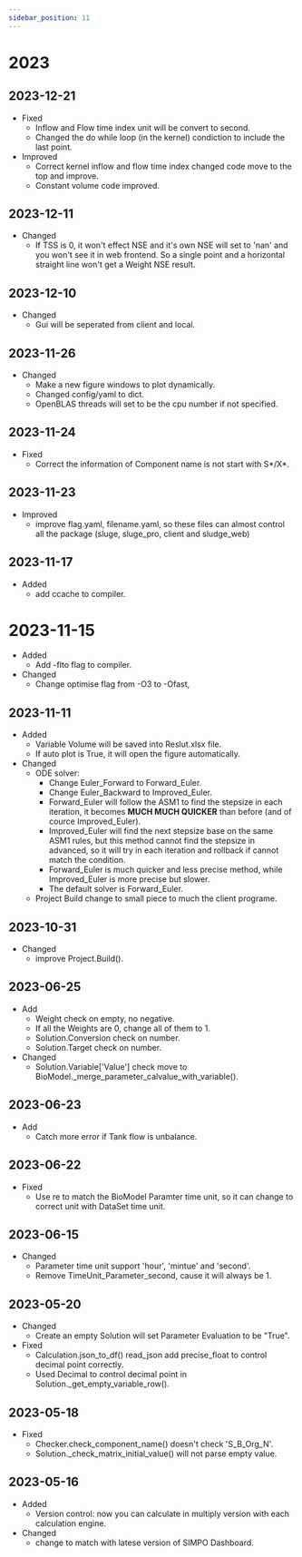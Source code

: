 ```yaml
---
sidebar_position: 11
---
```


# 2023

## 2023-12-21

- Fixed
  - Inflow and Flow time index unit will be convert to second.
  - Changed the do while loop (in the kernel) condiction to include the last point.
- Improved
  - Correct kernel inflow and flow time index changed code move to the top and improve.
  - Constant volume code improved.

## 2023-12-11

- Changed
  - If TSS is 0, it won't effect NSE and it's own NSE will set to 'nan' and you won't see it in web frontend. So a single point and a horizontal straight line won't get a Weight NSE result.

## 2023-12-10

- Changed
  - Gui will be seperated from client and local.

## 2023-11-26

- Changed
  - Make a new figure windows to plot dynamically.
  - Changed config/yaml to dict.
  - OpenBLAS threads will set to be the cpu number if not specified.

## 2023-11-24

- Fixed
  - Correct the information of Component name is not start with S*/X*.

## 2023-11-23

- Improved
  - improve flag.yaml, filename.yaml, so these files can almost control all the package (sluge, sluge_pro, client and sludge_web)

## 2023-11-17

- Added
  - add ccache to compiler.

# 2023-11-15

- Added
  - Add -flto flag to compiler.
- Changed
  - Change optimise flag from -O3 to -Ofast,

## 2023-11-11

- Added
  - Variable Volume will be saved into Reslut.xlsx file.
  - If auto plot is True, it will open the figure automatically.
- Changed
  - ODE solver:
    - Change Euler_Forward to Forward_Euler.
    - Change Euler_Backward to Improved_Euler.
    - Forward_Euler will follow the ASM1 to find the stepsize in each iteration, it becomes **MUCH MUCH QUICKER** than before (and of cource Improved_Euler).
    - Improved_Euler will find the next stepsize base on the same ASM1 rules, but this method cannot find the stepsize in advanced, so it will try in each iteration and rollback if cannot match the condition.
    - Forward_Euler is much quicker and less precise method, while Improved_Euler is more precise but slower.
    - The default solver is Forward_Euler.
  - Project Build change to small piece to much the client programe.

## 2023-10-31

- Changed
  - improve Project.Build().

## 2023-06-25

- Add
  - Weight check on empty, no negative.
  - If all the Weights are 0, change all of them to 1.
  - Solution.Conversion check on number.
  - Solution.Target check on number.
- Changed
  - Solution.Variable['Value'] check move to BioModel.\_merge_parameter_calvalue_with_variable().

## 2023-06-23

- Add
  - Catch more error if Tank flow is unbalance.

## 2023-06-22

- Fixed
  - Use re to match the BioModel Paramter time unit, so it can change to correct unit with DataSet time unit.

## 2023-06-15

- Changed
  - Parameter time unit support 'hour', 'mintue' and 'second'.
  - Remove TimeUnit_Parameter_second, cause it will always be 1.

## 2023-05-20

- Changed
  - Create an empty Solution will set Parameter Evaluation to be "True".
- Fixed
  - Calculation.json_to_df() read_json add precise_float to control decimal point correctly.
  - Used Decimal to control decimal point in Solution.\_get_empty_variable_row().

## 2023-05-18

- Fixed
  - Checker.check_component_name() doesn't check 'S_B_Org_N'.
  - Solution.\_check_matrix_initial_value() will not parse empty value.

## 2023-05-16

- Added
  - Version control: now you can calculate in multiply version with each calculation engine.
- Changed
  - change to match with latese version of SIMPO Dashboard.
